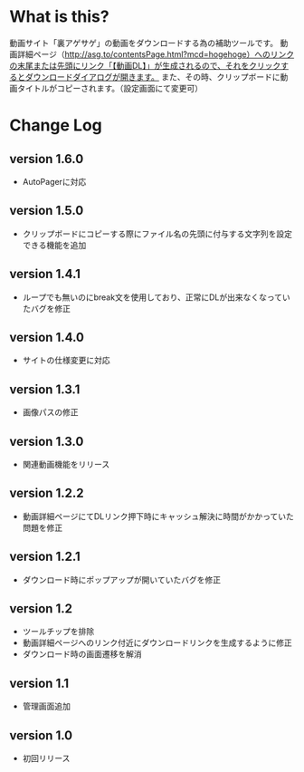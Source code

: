 # What is this?

動画サイト「裏アゲサゲ」の動画をダウンロードする為の補助ツールです。
動画詳細ページ（http://asg.to/contentsPage.html?mcd=hogehoge）へのリンクの末尾または先頭にリンク「【動画DL】」が生成されるので、それをクリックするとダウンロードダイアログが開きます。
また、その時、クリップボードに動画タイトルがコピーされます。（設定画面にて変更可）

# Change Log
## version 1.6.0
- AutoPagerに対応

## version 1.5.0
- クリップボードにコピーする際にファイル名の先頭に付与する文字列を設定できる機能を追加

## version 1.4.1
- ループでも無いのにbreak文を使用しており、正常にDLが出来なくなっていたバグを修正

## version 1.4.0
- サイトの仕様変更に対応

## version 1.3.1
- 画像パスの修正

## version 1.3.0
- 関連動画機能をリリース

## version 1.2.2
- 動画詳細ページにてDLリンク押下時にキャッシュ解決に時間がかかっていた問題を修正

## version 1.2.1
- ダウンロード時にポップアップが開いていたバグを修正

## version 1.2
- ツールチップを排除
- 動画詳細ページへのリンク付近にダウンロードリンクを生成するように修正
- ダウンロード時の画面遷移を解消

## version 1.1
- 管理画面追加

## version 1.0
- 初回リリース
